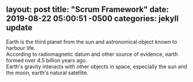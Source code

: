 
layout: post
title: "Scrum Framework"
date: 2019-08-22 05:00:51 -0500
categories: jekyll update
---
Earth is the third planet from the sun and astronomical object known to harbour life.  
According to radiomagnetic datum and other source of evidence, earth formed over 4.5 billion years ago.  
Earth's gravity interacts with other objects in space, especially the sun and the moon, earth's natural satellite.
